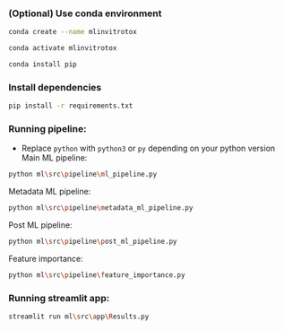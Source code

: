### (Optional) Use conda environment

```bash
conda create --name mlinvitrotox
```

```bash
conda activate mlinvitrotox
```

```bash
conda install pip
```

### Install dependencies

```bash 
pip install -r requirements.txt
```

### Running pipeline:
- Replace `python` with `python3` or `py` depending on your python version
Main ML pipeline:
```bash 
python ml\src\pipeline\ml_pipeline.py
```
Metadata ML pipeline:
```bash
python ml\src\pipeline\metadata_ml_pipeline.py
```
Post ML pipeline:
```bash
python ml\src\pipeline\post_ml_pipeline.py
```
Feature importance:
```bash
python ml\src\pipeline\feature_importance.py
```

### Running streamlit app:
```bash
streamlit run ml\src\app\Results.py
```



